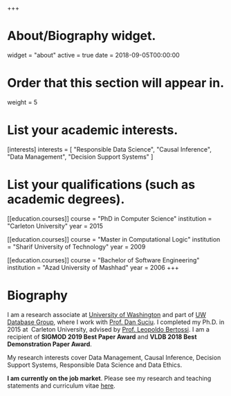 +++
# About/Biography widget.
widget = "about"
active = true
date = 2018-09-05T00:00:00

# Order that this section will appear in.
weight = 5

# List your academic interests.
[interests]
interests = [
"Responsible Data Science",
"Causal Inference",
"Data Management",
 "Decision Support Systems" ]
  
# List your qualifications (such as academic degrees).
[[education.courses]]
course = "PhD in Computer Science"
institution = "Carleton University"
year = 2015

[[education.courses]] 
course = "Master in Computational Logic"
institution = "Sharif University of Technology"
year = 2009


[[education.courses]] 
course = "Bachelor of Software Engineering"
institution = "Azad University of Mashhad"
year = 2006
+++

# Biography

I am a research associate at [University of Washington](https://www.washington.edu/) and part of [UW Database Group](http://db.cs.washington.edu/), where I work with [Prof. Dan Suciu](https://homes.cs.washington.edu/~suciu/). I completed my Ph.D. in 2015 at  Carleton University, advised by [Prof. Leopoldo Bertossi](http://people.scs.carleton.ca/~bertossi/). I am a recipient of **SIGMOD 2019 Best Paper Award** and **VLDB 2018 Best Demonstration Paper Award**. 


My research interests cover Data Management, Causal Inference, Decision Support Systems, Responsible Data Science and Data Ethics.

**I am currently on the job market**. Please see my research and teaching statements and curriculum vitae [here](https://drive.google.com/open?id=1Vc6zZx5dV1mDt0mzuwxHfh_W20pU2oOs).